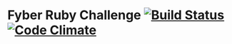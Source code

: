 # Fyber Ruby Challenge [![Build Status](https://travis-ci.org/fybertest/fyber.svg?branch=master)](https://travis-ci.org/fybertest/fyber) [![Code Climate](https://codeclimate.com/github/fybertest/fyber/badges/gpa.svg)](https://codeclimate.com/github/fybertest/fyber)
